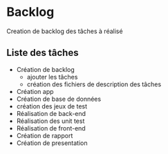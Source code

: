 # Backlog

Creation de backlog des tâches à réalisé

## Liste des tâches

- Création de backlog
  - ajouter les tâches
  - création des fichiers de description des tâches
- Création app
- Création de base de données
- création des jeux de test
- Réalisation de back-end
- Réalisation des unit test
- Réalisation de front-end
- Création de rapport
- Création de presentation
